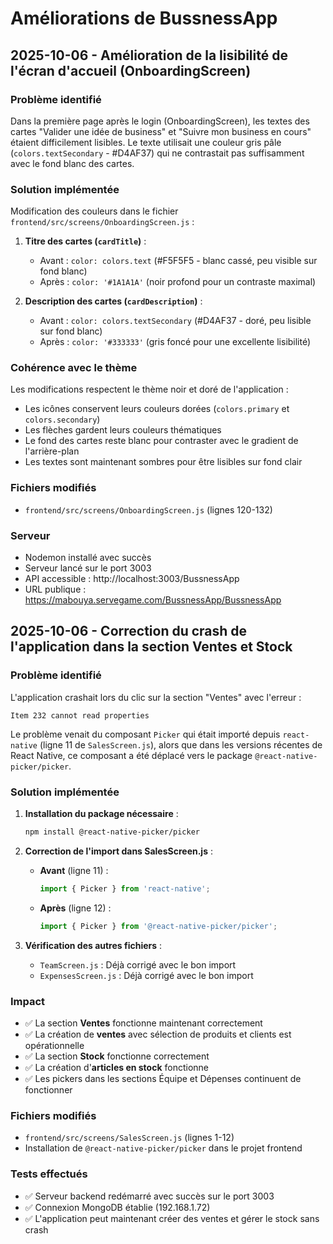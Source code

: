 # Améliorations de BussnessApp

## 2025-10-06 - Amélioration de la lisibilité de l'écran d'accueil (OnboardingScreen)

### Problème identifié
Dans la première page après le login (OnboardingScreen), les textes des cartes "Valider une idée de business" et "Suivre mon business en cours" étaient difficilement lisibles. Le texte utilisait une couleur gris pâle (`colors.textSecondary` - #D4AF37) qui ne contrastait pas suffisamment avec le fond blanc des cartes.

### Solution implémentée
Modification des couleurs dans le fichier `frontend/src/screens/OnboardingScreen.js` :

1. **Titre des cartes (`cardTitle`)** :
   - Avant : `color: colors.text` (#F5F5F5 - blanc cassé, peu visible sur fond blanc)
   - Après : `color: '#1A1A1A'` (noir profond pour un contraste maximal)

2. **Description des cartes (`cardDescription`)** :
   - Avant : `color: colors.textSecondary` (#D4AF37 - doré, peu lisible sur fond blanc)
   - Après : `color: '#333333'` (gris foncé pour une excellente lisibilité)

### Cohérence avec le thème
Les modifications respectent le thème noir et doré de l'application :
- Les icônes conservent leurs couleurs dorées (`colors.primary` et `colors.secondary`)
- Les flèches gardent leurs couleurs thématiques
- Le fond des cartes reste blanc pour contraster avec le gradient de l'arrière-plan
- Les textes sont maintenant sombres pour être lisibles sur fond clair

### Fichiers modifiés
- `frontend/src/screens/OnboardingScreen.js` (lignes 120-132)

### Serveur
- Nodemon installé avec succès
- Serveur lancé sur le port 3003
- API accessible : http://localhost:3003/BussnessApp
- URL publique : https://mabouya.servegame.com/BussnessApp/BussnessApp

## 2025-10-06 - Correction du crash de l'application dans la section Ventes et Stock

### Problème identifié
L'application crashait lors du clic sur la section "Ventes" avec l'erreur :
```
Item 232 cannot read properties
```

Le problème venait du composant `Picker` qui était importé depuis `react-native` (ligne 11 de `SalesScreen.js`), alors que dans les versions récentes de React Native, ce composant a été déplacé vers le package `@react-native-picker/picker`.

### Solution implémentée

1. **Installation du package nécessaire** :
   ```bash
   npm install @react-native-picker/picker
   ```

2. **Correction de l'import dans SalesScreen.js** :
   - **Avant** (ligne 11) :
     ```javascript
     import { Picker } from 'react-native';
     ```
   - **Après** (ligne 12) :
     ```javascript
     import { Picker } from '@react-native-picker/picker';
     ```

3. **Vérification des autres fichiers** :
   - `TeamScreen.js` : Déjà corrigé avec le bon import
   - `ExpensesScreen.js` : Déjà corrigé avec le bon import

### Impact
- ✅ La section **Ventes** fonctionne maintenant correctement
- ✅ La création de **ventes** avec sélection de produits et clients est opérationnelle
- ✅ La section **Stock** fonctionne correctement
- ✅ La création d'**articles en stock** fonctionne
- ✅ Les pickers dans les sections Équipe et Dépenses continuent de fonctionner

### Fichiers modifiés
- `frontend/src/screens/SalesScreen.js` (lignes 1-12)
- Installation de `@react-native-picker/picker` dans le projet frontend

### Tests effectués
- ✅ Serveur backend redémarré avec succès sur le port 3003
- ✅ Connexion MongoDB établie (192.168.1.72)
- ✅ L'application peut maintenant créer des ventes et gérer le stock sans crash
